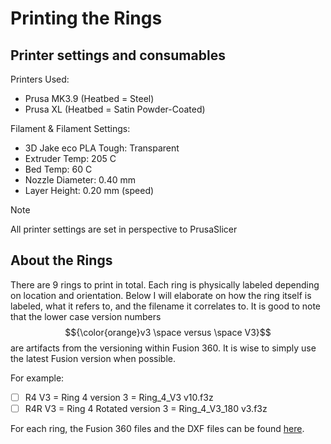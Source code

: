 # Printing the Rings

## Printer settings and consumables
Printers Used: 
  - Prusa MK3.9 (Heatbed = Steel)
  - Prusa XL (Heatbed = Satin Powder-Coated)
    
Filament & Filament Settings:
  - 3D Jake eco PLA Tough: Transparent
  - Extruder Temp: 205 C
  - Bed Temp: 60 C
  - Nozzle Diameter: 0.40 mm
  - Layer Height: 0.20 mm (speed)

> [!NOTE]
> All printer settings are set in perspective to PrusaSlicer


## About the Rings
There are 9 rings to print in total. Each ring is physically labeled depending on location and orientation. Below I will elaborate on how the ring itself is labeled, what it refers to, and the filename it correlates to. It is good to note that the lower case version numbers $${\color{orange}v3 \space versus \space V3}$$ are artifacts from the versioning within Fusion 360. It is wise to simply use the latest Fusion version when possible.

For example: 
  - [ ] R4 V3 = Ring 4 version 3 = Ring_4_V3 v10.f3z
  - [ ] R4R V3 = Ring 4 Rotated version 3 = Ring_4_V3_180 v3.f3z

For each ring, the Fusion 360 files and the DXF files can be found [here](../../Build/Frame/Rings).
